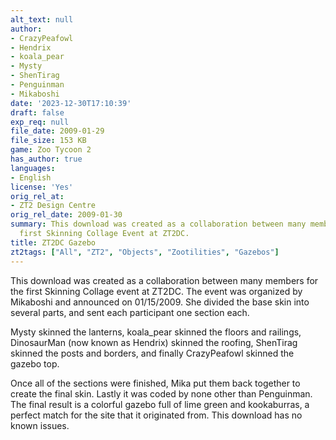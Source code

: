 ```yaml
---
alt_text: null
author:
- CrazyPeafowl
- Hendrix
- koala_pear
- Mysty
- ShenTirag
- Penguinman
- Mikaboshi
date: '2023-12-30T17:10:39'
draft: false
exp_req: null
file_date: 2009-01-29
file_size: 153 KB
game: Zoo Tycoon 2
has_author: true
languages:
- English
license: 'Yes'
orig_rel_at:
- ZT2 Design Centre
orig_rel_date: 2009-01-30
summary: This download was created as a collaboration between many members for the
  first Skinning Collage Event at ZT2DC.
title: ZT2DC Gazebo
zt2tags: ["All", "ZT2", "Objects", "Zootilities", "Gazebos"]
---
```

This download was created as a collaboration between many members for the first Skinning Collage event at ZT2DC. The event was organized by Mikaboshi and announced on 01/15/2009. She divided the base skin into several parts, and sent each participant one section each.

Mysty skinned the lanterns, koala_pear skinned the floors and railings, DinosaurMan (now known as Hendrix) skinned the roofing, ShenTirag skinned the posts and borders, and finally CrazyPeafowl skinned the gazebo top.

Once all of the sections were finished, Mika put them back together to create the final skin. Lastly it was coded by none other than Penguinman. The final result is a colorful gazebo full of lime green and kookaburras, a perfect match for the site that it originated from. This download has no known issues.